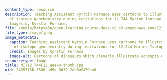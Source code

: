 ```yaml
---
content_type: resource
description: Teaching Assistant Kyrstin Fornace uses cartoons to illustrate concepts
  of isotope geochemistry during recitations for 12.744 Marine Isotope Chemistry.
  Images by Kyrstin Fornace.
file: /media/https%3A/open-learning-course-data-rc.s3.amazonaws.com/12-744-marine-isotope-chemistry-fall-2012/2495773b3506ad5d00392ab0a9479ea8_MIT12_744F12_Week4-thumb.jpg
file_type: image/jpeg
image_metadata:
  caption: Teaching Assistant Kyrstin Fornace uses cartoons to illustrate concepts
    of isotope geochemistry during recitations for 12.744 Marine Isotope Chemistry.
  credit: Images by Kyrstin Fornace.
  image-alt: Cartoons of dinosaurs which cleverly illustrate concepts of isotope geochemistry.
resourcetype: Image
title: MIT12_744F12_Week4-thumb.jpg
uid: 2495773b-3506-ad5d-0039-2ab0a9479ea8
---
```

